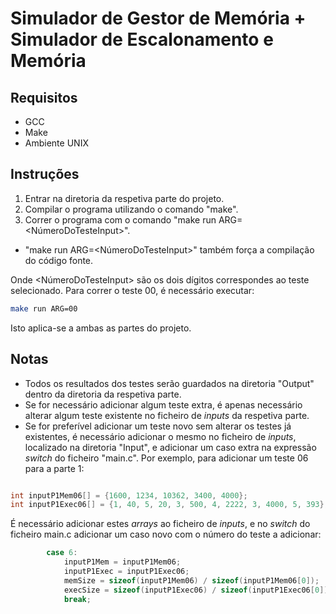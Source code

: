 # Simulador de Gestor de Memória + Simulador de Escalonamento e Memória

## Requisitos
- GCC
- Make
- Ambiente UNIX 


## Instruções
1. Entrar na diretoria da respetiva parte do projeto.
2. Compilar o programa utilizando o comando "make".
3. Correr o programa com o comando "make run ARG=<NúmeroDoTesteInput>".

- "make run ARG=<NúmeroDoTesteInput>" também força a compilação do código fonte.

Onde <NúmeroDoTesteInput> são os dois dígitos correspondes ao teste selecionado. Para correr o teste 00, é necessário executar:
```sh
make run ARG=00
```
Isto aplica-se a ambas as partes do projeto.

## Notas
- Todos os resultados dos testes serão guardados na diretoria "Output" dentro da diretoria da respetiva parte.
- Se for necessário adicionar algum teste extra, é apenas necessário alterar algum teste existente no ficheiro de *inputs* da respetiva parte.
- Se for preferível adicionar um teste novo sem alterar os testes já existentes, é necessário adicionar o mesmo no ficheiro de *inputs*, localizado na diretoria "Input", e adicionar um caso extra na expressão *switch* do ficheiro "main.c". Por exemplo, para adicionar um teste 06 para a parte 1:

```c

int inputP1Mem06[] = {1600, 1234, 10362, 3400, 4000};
int inputP1Exec06[] = {1, 40, 5, 20, 3, 500, 4, 2222, 3, 4000, 5, 393};

```

É necessário adicionar estes *arrays* ao ficheiro de *inputs*, e no *switch* do ficheiro main.c adicionar um caso novo com o número do teste a adicionar:

```c
        case 6:
            inputP1Mem = inputP1Mem06;
            inputP1Exec = inputP1Exec06;
            memSize = sizeof(inputP1Mem06) / sizeof(inputP1Mem06[0]);
            execSize = sizeof(inputP1Exec06) / sizeof(inputP1Exec06[0]);
            break;
```